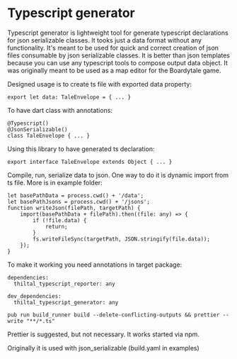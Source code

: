 # Typescript generator

Typescript generator is lightweight tool for generate typescript declarations for json serializable classes.
It tooks just a data format without any functionality. It's meant to be used for quick and correct creation of
json files consumable by json serializable classes. It is better than json templates because you can use any
typescript tools to compose output data object. It was originally meant to be used as a map editor for the Boardytale game.

Designed usage is to create ts file with exported data property:

    export let data: TaleEnvelope = { ... }

To have dart class with annotations:

    @Typescript()
    @JsonSerializable()
    class TaleEnvelope { ... }

Using this library to have generated ts declaration:

    export interface TaleEnvelope extends Object { ... }

Compile, run, serialize data to json. One way to do it is dynamic import from ts file. More is in example folder:

    let basePathData = process.cwd() + '/data';
    let basePathJsons = process.cwd() + '/jsons';
    function writeJson(filePath, targetPath) {
        import(basePathData + filePath).then((file: any) => {
            if (!file.data) {
                return;
            }
            fs.writeFileSync(targetPath, JSON.stringify(file.data));
        });
    }

To make it working you need annotations in target package:
   
    dependencies:
      thiltal_typescript_reporter: any

    dev_dependencies:
      thiltal_typescript_generator: any

    pub run build_runner build --delete-conflicting-outputs && prettier --write "**/*.ts"

Prettier is suggested, but not necessary. It works started via npm.

Originally it is used with json_serializable (build.yaml in examples)